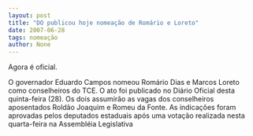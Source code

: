 ```yaml
---
layout: post
title: "DO publicou hoje nomeação de Romário e Loreto"
date: 2007-06-28
tags: nomeação
author: None
---
```


Agora &eacute; oficial.

O governador Eduardo Campos nomeou Rom&aacute;rio Dias e Marcos Loreto como conselheiros do TCE. 
O ato foi publicado no Di&aacute;rio Oficial desta quinta-feira (28). 
Os dois assumir&atilde;o as vagas dos conselheiros aposentados Rold&atilde;o Joaquim e Romeu da Fonte. 
As indica&ccedil;&otilde;es foram aprovadas pelos deputados estaduais ap&oacute;s uma vota&ccedil;&atilde;o realizada nesta quarta-feira na Assembl&eacute;ia Legislativa 
